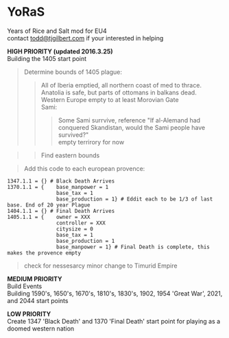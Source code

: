 # YoRaS
Years of Rice and Salt mod for EU4  
contact todd@tjgilbert.com if your interested in helping  

**HIGH PRIORITY (updated 2016.3.25)**  
Building the 1405 start point  
>Determine bounds of 1405 plague:  
>> All of Iberia emptied, all northern coast of med to thrace.  
Anatolia is safe, but parts of ottomans in balkans dead.  
Western Europe empty to at least Morovian Gate  
Sami:  
>>>Some Sami surrvive, reference "If al-Alemand had conquered Skandistan, would the Sami people have survived?"  
empty terrirory for now  
  
>>Find eastern bounds
  
>Add this code to each european provence:  

    1347.1.1 = {} # Black Death Arrives
    1370.1.1 = { 	base_manpower = 1 
                    base_tax = 1
                    base_production = 1} # Eddit each to be 1/3 of last base. End of 20 year Plague
    1404.1.1 = {} # Final Death Arrives
    1405.1.1 = {	owner = XXX
            		controller = XXX
            		citysize = 0
            		base_tax = 1 
            		base_production = 1
            		base_manpower = 1} # Final Death is complete, this makes the provence empty

>check for nessesarcy minor change to Timurid Empire  
  
**MEDIUM PRIORITY**  
Build Events  
Building 1590's, 1650's, 1670's, 1810's, 1830's, 1902, 1954 'Great War', 2021, and 2044 start points  
  
**LOW PRIORITY**  
Create 1347 'Black Death' and 1370 'Final Death' start point for playing as a doomed western nation  
